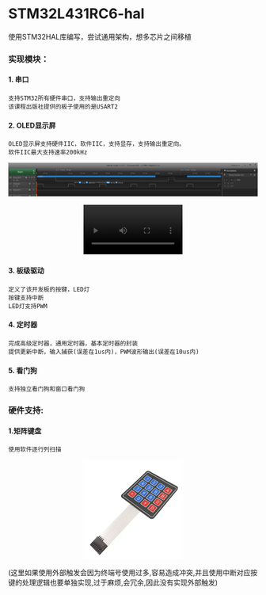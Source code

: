 # STM32L431RC6-hal
使用STM32HAL库编写，尝试通用架构，想多芯片之间移植

### 实现模块：
#### 1. 串口 
    支持STM32所有硬件串口，支持输出重定向
    该课程出版社提供的板子使用的是USART2
#### 2. OLED显示屏 
    OLED显示屏支持硬件IIC，软件IIC，支持显存，支持输出重定向。
    软件IIC最大支持速率200kHz
<p align="center">
  <img src="./markdown/images/OLED_400KHz.png" alt="OLED 400KHz波形图" width="800"/>
</p>
<p align="center">
  <video width="200" controls>
    <source src="./markdown/video/OLED_Game.mp4" type="video/mp4">
    您的浏览器不支持视频播放。
  </video>
</p> 

#### 3. 板级驱动
    定义了该开发板的按键，LED灯
    按键支持中断
    LED灯支持PWM
#### 4. 定时器 
    完成高级定时器，通用定时器，基本定时器的封装
    提供更新中断，输入捕获(误差在1us内)，PWM波形输出(误差在10us内)
#### 5. 看门狗 
    支持独立看门狗和窗口看门狗

### 硬件支持: 
#### 1.矩阵键盘
    使用软件逐行列扫描
<p align="center">
  <img src="./markdown/images/Matrix_keyboard.png" alt="矩阵键盘实物图" width="200"/>
</p>
    (这里如果使用外部触发会因为终端号使用过多,容易造成冲突,并且使用中断对应按键的处理逻辑也要单独实现,过于麻烦,会冗余,因此没有实现外部触发)



